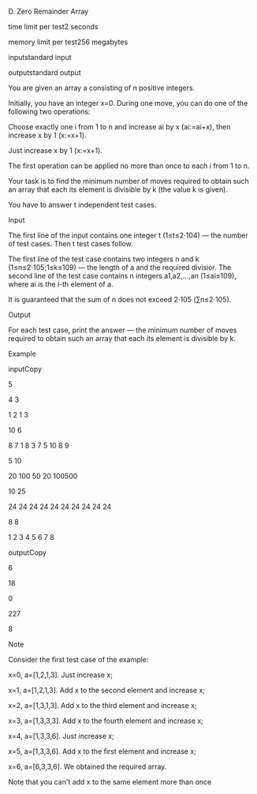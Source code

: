 D. Zero Remainder Array

time limit per test2 seconds

memory limit per test256 megabytes

inputstandard input

outputstandard output

You are given an array a consisting of n positive integers.


Initially, you have an integer x=0. During one move, you can do one of the following two operations:


Choose exactly one i from 1 to n and increase ai by x (ai:=ai+x), then increase x by 1 (x:=x+1).

Just increase x by 1 (x:=x+1).

The first operation can be applied no more than once to each i from 1 to n.

Your task is to find the minimum number of moves required to obtain such an array that each its element is divisible by k (the value k is given).

You have to answer t independent test cases.

Input

The first line of the input contains one integer t (1≤t≤2⋅104) — the number of test cases. Then t test cases follow.

The first line of the test case contains two integers n and k (1≤n≤2⋅105;1≤k≤109) — the length of a and the required divisior. The second line of the test case contains n integers a1,a2,…,an (1≤ai≤109), where ai is the i-th element of a.

It is guaranteed that the sum of n does not exceed 2⋅105 (∑n≤2⋅105).

Output

For each test case, print the answer — the minimum number of moves required to obtain such an array that each its element is divisible by k.

Example

inputCopy

5

4 3

1 2 1 3

10 6

8 7 1 8 3 7 5 10 8 9

5 10

20 100 50 20 100500

10 25

24 24 24 24 24 24 24 24 24 24

8 8

1 2 3 4 5 6 7 8

outputCopy

6

18

0

227

8

Note

Consider the first test case of the example:


x=0, a=[1,2,1,3]. Just increase x;

x=1, a=[1,2,1,3]. Add x to the second element and increase x;

x=2, a=[1,3,1,3]. Add x to the third element and increase x;

x=3, a=[1,3,3,3]. Add x to the fourth element and increase x;

x=4, a=[1,3,3,6]. Just increase x;

x=5, a=[1,3,3,6]. Add x to the first element and increase x;

x=6, a=[6,3,3,6]. We obtained the required array.

Note that you can't add x to the same element more than once
